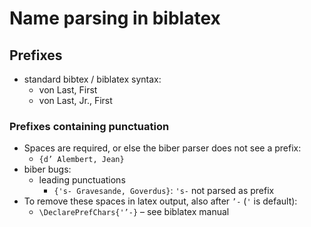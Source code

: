 # Name parsing in biblatex

## Prefixes

- standard bibtex / biblatex syntax:
  - von Last, First
  - von Last, Jr., First

### Prefixes containing punctuation

- Spaces are required, or else the biber parser does not see a prefix:
  - `{d’ Alembert, Jean}`
- biber bugs:
  - leading punctuations
    - `{'s- Gravesande, Goverdus}`: `'s-` not parsed as prefix
- To remove these spaces in latex output, also after `’-` (`'` is default):
  - `\DeclarePrefChars{'’-}` – see biblatex manual
 
